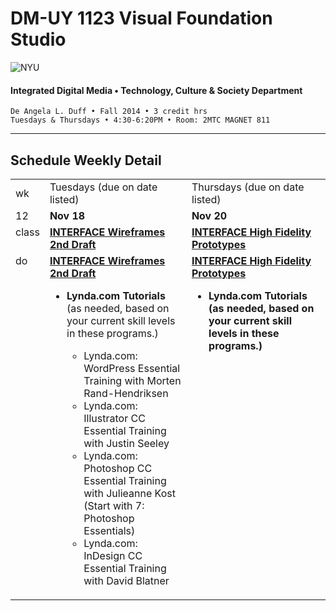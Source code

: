 # DM-UY 1123 Visual Foundation Studio

![NYU](http://ws2.polishedsolid.com/de/nyu_soe_logo.png)
#### Integrated Digital Media • Technology, Culture &amp; Society Department

    De Angela L. Duff • Fall 2014 • 3 credit hrs
    Tuesdays & Thursdays • 4:30-6:20PM • Room: 2MTC MAGNET 811 

---

## Schedule Weekly Detail

<table>
<tr>
<td>wk</td>
<td>Tuesdays (due on date listed)</td>
<td>Thursdays (due on date listed)</td>
</tr>
<!-- dates -->
<tr>
  <td valign="top">12</td>
  <td valign="top"><strong>Nov 18</strong></td>
  <td valign="top"><strong>Nov 20</strong></td>
</tr>
<!-- class -->
<tr>
  <td valign="top" width="4%">class</td>
   <td valign="top" width="48%"><strong><a href="../projects/dm1123_vfs_projects_interface.md">INTERFACE Wireframes 2nd Draft</a></strong></td>
  <td valign="top" width="48%"><strong><a href="https://github.com/IDMNYU/DM1123-VFS-FA14/blob/master/projects/dm1123_vfs_projects_interface.md">INTERFACE High Fidelity Prototypes</a></strong></td>
 </ul>
</tr>

<!-- do -->
<tr>
  <td valign="top">do</td>
  <td valign="top"><strong><a href="https://github.com/IDMNYU/DM1123-VFS-FA14/blob/master/projects/dm1123_vfs_projects_interface.md">INTERFACE Wireframes 2nd Draft</a></strong>
   <ul><li><strong>Lynda.com Tutorials</strong> (as needed, based on your current skill levels in these programs.)</li>
    <ul>
    <li>Lynda.com: WordPress Essential Training with Morten Rand-Hendriksen</li>
    <li>Lynda.com: Illustrator CC Essential Training with Justin Seeley</li>
    <li>Lynda.com: Photoshop CC Essential Training with Julieanne Kost (Start with 7: Photoshop Essentials)</li>
    <li>Lynda.com: InDesign CC Essential Training with David Blatner</li>
    </ul></ul></td>
  <td valign="top"><strong><a href="https://github.com/IDMNYU/DM1123-VFS-FA14/blob/master/projects/dm1123_vfs_projects_interface.md">INTERFACE High Fidelity Prototypes</a>
  <ul>
  <li><strong>Lynda.com Tutorials</strong> (as needed, based on your current skill levels in these programs.)
  </ul></td>
</tr>
</table>









